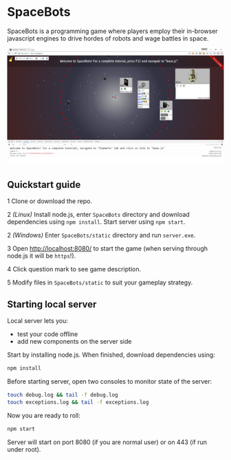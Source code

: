 # SpaceBots

SpaceBots is a programming game where players employ their in-browser javascript engines to drive hordes of robots and wage battles in space.

![screenshot](screenshot.png)

## Quickstart guide

1 Clone or download the repo.

2 _(Linux)_ Install node.js, enter `SpaceBots` directory and download dependencies using `npm install`. Start server using `npm start`.

2 _(Windows)_ Enter `SpaceBots/static` directory and run `server.exe`. 

3 Open [http://localhost:8080/](http://localhost:8080/) to start the game (when serving through node.js it will be `https`!).

4 Click question mark to see game description.

5 Modify files in `SpaceBots/static` to suit your gameplay strategy.

## Starting local server

Local server lets you:

*   test your code offline
*   add new components on the server side

Start by installing node.js. When finished, download dependencies using:

```bash
npm install
```

Before starting server, open two consoles to monitor state of the server:


```bash
touch debug.log && tail -f debug.log
touch exceptions.log && tail -f exceptions.log
```

Now you are ready to roll:

```bash
npm start
```

Server will start on port 8080 (if you are normal user) or on 443 (if run under root).
